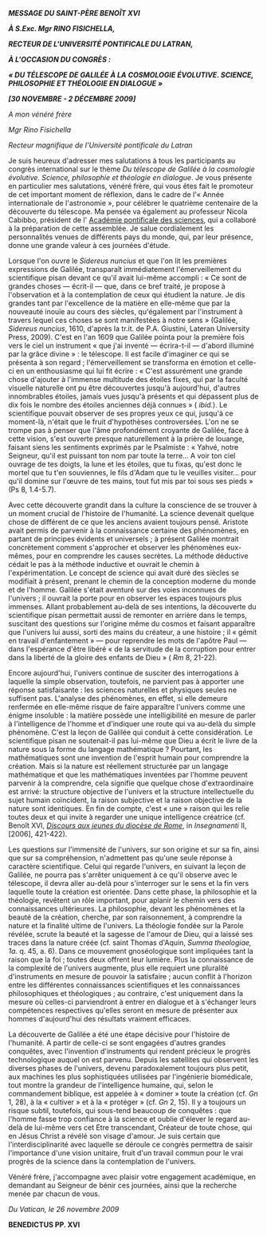 ***MESSAGE DU SAINT-PÈRE BENOÎT XVI***

***À S.Exc. Mgr RINO FISICHELLA,***

***RECTEUR DE L'UNIVERSITÉ PONTIFICALE DU LATRAN,***

***À L'OCCASION DU CONGRÈS :***

***« DU TÉLESCOPE DE GALILÉE À LA COSMOLOGIE ÉVOLUTIVE. SCIENCE, PHILOSOPHIE ET THÉOLOGIE EN DIALOGUE »***

***[30 NOVEMBRE - 2 DÉCEMBRE 2009]***

*A mon vénéré frère*

*Mgr Rino Fisichella*

*Recteur magnifique de l'Université pontificale du Latran*

Je suis heureux d'adresser mes salutations à tous les participants au congrès international sur le thème *Du télescope de Galilée à la cosmologie évolutive. Science, philosophie et théologie en dialogue*. Je vous présente en particulier mes salutations, vénéré frère, qui vous êtes fait le promoteur de cet important moment de réflexion, dans le cadre de l'« Année internationale de l'astronomie », pour célébrer le quatrième centenaire de la découverte du télescope. Ma pensée va également au professeur Nicola Cabibbo, président de l' [Académie pontificale des sciences](http://www.vatican.va/roman_curia/pontifical_academies/acdscien/index_fr.htm), qui a collaboré à la préparation de cette assemblée. Je salue cordialement les personnalités venues de différents pays du monde, qui, par leur présence, donne une grande valeur à ces journées d'étude.

Lorsque l'on ouvre le *Sidereus nuncius* et que l'on lit les premières expressions de Galilée, transparaît immédiatement l'émerveillement du scientifique pisan devant ce qu'il avait lui-même accompli : « Ce sont de grandes choses — écrit-il — que, dans ce bref traité, je propose à l'observation et à la contemplation de ceux qui étudient la nature. Je dis grandes tant par l'excellence de la matière en elle-même que par la nouveauté inouïe au cours des siècles, qu'également par l'instrument à travers lequel ces choses se sont manifestées à notre sens » (Galilée, *Sidereus nuncius*, 1610, d'après la tr.it. de P.A. Giustini, Lateran University Press, 2009). C'est en l'an 1609 que Galilée pointa pour la première fois vers le ciel un instrument « que j'ai inventé — écrira-t-il — d'abord illuminé par la grâce divine » : le télescope. Il est facile d'imaginer ce qui se présenta à son regard ; l'émerveillement se transforma en émotion et celle-ci en un enthousiasme qui lui fit écrire : « C'est assurément une grande chose d'ajouter à l'immense multitude des étoiles fixes, qui par la faculté visuelle naturelle ont pu être découvertes jusqu'à aujourd'hui, d'autres innombrables étoiles, jamais vues jusqu'à présents et qui dépassent plus de dix fois le nombre des étoiles anciennes déjà connues » ( *ibid.*). Le scientifique pouvait observer de ses propres yeux ce qui, jusqu'à ce moment-là, n'était que le fruit d'hypothèses controversées. L'on ne se trompe pas à penser que l'âme profondément croyante de Galilée, face à cette vision, s'est ouverte presque naturellement à la prière de louange, faisant siens les sentiments exprimés par le Psalmiste : « Yahvé, notre Seigneur, qu'il est puissant ton nom par toute la terre... A voir ton ciel ouvrage de tes doigts, la lune et les étoiles, que tu fixas, qu'est donc le mortel que tu t'en souviennes, le fils d'Adam que tu le veuilles visiter... pour qu'il domine sur l'œuvre de tes mains, tout fut mis par toi sous ses pieds » (Ps 8, 1.4-5.7).

Avec cette découverte grandit dans la culture la conscience de se trouver à un moment crucial de l'histoire de l'humanité. La science devenait quelque chose de différent de ce que les anciens avaient toujours pensé. Aristote avait permis de parvenir à la connaissance certaine des phénomènes, en partant de principes évidents et universels ; à présent Galilée montrait concrètement comment s'approcher et observer les phénomènes eux-mêmes, pour en comprendre les causes secrètes. La méthode déductive cédait le pas à la méthode inductive et ouvrait le chemin à l'expérimentation. Le concept de science qui avait duré des siècles se modifiait à présent, prenant le chemin de la conception moderne du monde et de l'homme. Galilée s'était aventuré sur des voies inconnues de l'univers ; il ouvrait la porte pour en observer les espaces toujours plus immenses. Allant probablement au-delà de ses intentions, la découverte du scientifique pisan permettait aussi de remonter en arrière dans le temps, suscitant des questions sur l'origine même du cosmos et faisant apparaître que l'univers lui aussi, sorti des mains du créateur, a une histoire ; il « gémit en travail d'enfantement » — pour reprendre les mots de l'apôtre Paul — dans l'espérance d'être libéré « de la servitude de la corruption pour entrer dans la liberté de la gloire des enfants de Dieu » ( *Rm* 8, 21-22).

Encore aujourd'hui, l'univers continue de susciter des interrogations à laquelle la simple observation, toutefois, ne parvient pas à apporter une réponse satisfaisante : les sciences naturelles et physiques seules ne suffisent pas. L'analyse des phénomènes, en effet, si elle demeure renfermée en elle-même risque de faire apparaître l'univers comme une énigme insoluble : la matière possède une intelligibilité en mesure de parler à l'intelligence de l'homme et d'indiquer une route qui va au-delà du simple phénomène. C'est la leçon de Galilée qui conduit à cette considération. Le scientifique pisan ne soutenait-il pas lui-même que Dieu a écrit le livre de la nature sous la forme du langage mathématique ? Pourtant, les mathématiques sont une invention de l'esprit humain pour comprendre la création. Mais si la nature est réellement structurée par un langage mathématique et que les mathématiques inventées par l'homme peuvent parvenir à la comprendre, cela signifie que quelque chose d'extraordinaire est arrivé: la structure objective de l'univers et la structure intellectuelle du sujet humain coïncident, la raison subjective et la raison objective de la nature sont identiques. En fin de compte, c'est « une » raison qui les relie toutes deux et qui invite à regarder une unique intelligence créatrice (cf. Benoît XVI, *[Discours aux jeunes du diocèse de Rome](/content/benedict-xvi/fr/speeches/2006/april/documents/hf_ben-xvi_spe_20060406_xxi-wyd.html)*, in *Insegnamenti* II, [2006], 421-422).

Les questions sur l'immensité de l'univers, sur son origine et sur sa fin, ainsi que sur sa compréhension, n'admettent pas qu'une seule réponse à caractère scientifique. Celui qui regarde l'univers, en suivant la leçon de Galilée, ne pourra pas s'arrêter uniquement à ce qu'il observe avec le télescope, il devra aller au-delà pour s'interroger sur le sens et la fin vers laquelle toute la création est orientée. Dans cette phase, la philosophie et la théologie, revêtent un rôle important, pour aplanir le chemin vers des connaissances ultérieures. La philosophie, devant les phénomènes et la beauté de la création, cherche, par son raisonnement, à comprendre la nature et la finalité ultime de l'univers. La théologie fondée sur la Parole révélée, scrute la beauté et la sagesse de l'amour de Dieu, qui a laissé ses traces dans la nature créée (cf. saint Thomas d'Aquin, *Summa theologiae, 1a.* q. 45, a. 6). Dans ce mouvement gnoséologique sont impliquées tant la raison que la foi ; toutes deux offrent leur lumière. Plus la connaissance de la complexité de l'univers augmente, plus elle requiert une pluralité d'instruments en mesure de pouvoir la satisfaire ; aucun conflit à l'horizon entre les différentes connaissances scientifiques et les connaissances philosophiques et théologiques ; au contraire, c'est uniquement dans la mesure où celles-ci parviendront à entrer en dialogue et à s'échanger leurs compétences respectives qu'elles seront en mesure de présenter aux hommes d'aujourd'hui des résultats vraiment efficaces.

La découverte de Galilée a été une étape décisive pour l'histoire de l'humanité. A partir de celle-ci se sont engagées d'autres grandes conquêtes, avec l'invention d'instruments qui rendent précieux le progrès technologique auquel on est parvenu. Depuis les satellites qui observent les diverses phases de l'univers, devenu paradoxalement toujours plus petit, aux machines les plus sophistiquées utilisées par l'ingénierie biomédicale, tout montre la grandeur de l'intelligence humaine, qui, selon le commandement biblique, est appelée à « dominer » toute la création (cf. *Gn* 1, 28), à la « cultiver » et à la « protéger » (cf. *Gn* 2, 15). Il y a toujours un risque subtil, toutefois, qui sous-tend beaucoup de conquêtes : que l'homme fasse trop confiance à la science et oublie d'élever le regard au-delà de lui-même vers cet Etre transcendant, Créateur de toute chose, qui en Jésus Christ a révélé son visage d'amour. Je suis certain que l'interdisciplinarité avec laquelle se déroule ce congrès permettra de saisir l'importance d'une vision unitaire, fruit d'un travail commun pour le vrai progrès de la science dans la contemplation de l'univers.

Vénéré frère, j'accompagne avec plaisir votre engagement académique, en demandant au Seigneur de bénir ces journées, ainsi que la recherche menée par chacun de vous.

*Du Vatican, le 26 novembre 2009*

**BENEDICTUS PP. XVI**